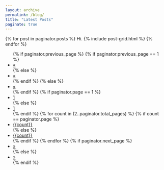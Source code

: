 ```yaml
---
layout: archive
permalink: /blog/
title: "Latest Posts"
paginate: true
---
```


<div class="tiles">
	{% for post in paginator.posts %}
    <a> Hi. </a>
		{% include post-grid.html %}
	{% endfor %}
</div>

<div class="pagination">
  <ul>
    {% if paginator.previous_page %}
      {% if paginator.previous_page == 1 %}
        <li>
          <a href="/blog/">&laquo;</a>
        </li>
      {% else %}
        <li>
          <a href="/blog/{{paginator.previous_page}}">&laquo;</a>
        </li>
      {% endif %}
    {% else %}
      <li class="disabled">
        <a href="#">&laquo;</a>
      </li>
    {% endif %}
    {% if paginator.page == 1 %}
      <li class="active">
        <a href="#">1</a>
      </li>
    {% else %}
      <li>
        <a href="/blog/">1</a>
      </li>
    {% endif %}
    {% for count in (2..paginator.total_pages) %}
      {% if count == paginator.page %}
        <li class="active">
          <a href="#">{{count}}</a>
        </li>
      {% else %}
        <li>
          <a href="/blog/{{count}}">{{count}}</a>
        </li>
      {% endif %}
    {% endfor %}
    {% if paginator.next_page %}
      <li>
        <a href="/blog/{{paginator.next_page}}">&raquo;</a>
      </li>
    {% else %}
      <li class="disabled">
        <a href="#">&raquo;</a>
      </li>
    {% endif %}
  </ul>
</div>